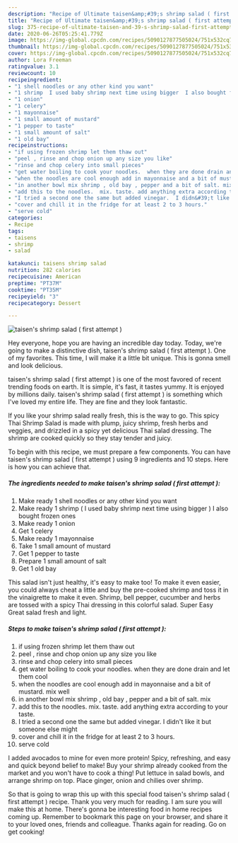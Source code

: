 ```yaml
---
description: "Recipe of Ultimate taisen&amp;#39;s shrimp salad ( first attempt )"
title: "Recipe of Ultimate taisen&amp;#39;s shrimp salad ( first attempt )"
slug: 375-recipe-of-ultimate-taisen-and-39-s-shrimp-salad-first-attempt
date: 2020-06-26T05:25:41.779Z
image: https://img-global.cpcdn.com/recipes/5090127877505024/751x532cq70/taisens-shrimp-salad-first-attempt-recipe-main-photo.jpg
thumbnail: https://img-global.cpcdn.com/recipes/5090127877505024/751x532cq70/taisens-shrimp-salad-first-attempt-recipe-main-photo.jpg
cover: https://img-global.cpcdn.com/recipes/5090127877505024/751x532cq70/taisens-shrimp-salad-first-attempt-recipe-main-photo.jpg
author: Lora Freeman
ratingvalue: 3.1
reviewcount: 10
recipeingredient:
- "1 shell noodles or any other kind you want"
- "1 shrimp  I used baby shrimp next time using bigger  I also bought frozen ones"
- "1 onion"
- "1 celery"
- "1 mayonnaise"
- "1 small amount of mustard"
- "1 pepper to taste"
- "1 small amount of salt"
- "1 old bay"
recipeinstructions:
- "if using frozen shrimp let them thaw out"
- "peel , rinse and chop onion up any size you like"
- "rinse and chop celery into small pieces"
- "get water boiling to cook your noodles.  when they are done drain and let them cool"
- "when the noodles are cool enough add in mayonnaise and a bit of mustard.  mix well"
- "in another bowl mix shrimp , old bay , pepper and a bit of salt. mix"
- "add this to the noodles.  mix. taste. add anything extra according to your taste."
- "I tried a second one the same but added vinegar.  I didn&#39;t like it but someone else might"
- "cover and chill it in the fridge for at least 2 to 3 hours."
- "serve cold"
categories:
- Recipe
tags:
- taisens
- shrimp
- salad

katakunci: taisens shrimp salad 
nutrition: 282 calories
recipecuisine: American
preptime: "PT37M"
cooktime: "PT35M"
recipeyield: "3"
recipecategory: Dessert

---
```



![taisen&#39;s shrimp salad ( first attempt )](https://img-global.cpcdn.com/recipes/5090127877505024/751x532cq70/taisens-shrimp-salad-first-attempt-recipe-main-photo.jpg)

Hey everyone, hope you are having an incredible day today. Today, we're going to make a distinctive dish, taisen&#39;s shrimp salad ( first attempt ). One of my favorites. This time, I will make it a little bit unique. This is gonna smell and look delicious.

taisen&#39;s shrimp salad ( first attempt ) is one of the most favored of recent trending foods on earth. It is simple, it's fast, it tastes yummy. It is enjoyed by millions daily. taisen&#39;s shrimp salad ( first attempt ) is something which I've loved my entire life. They are fine and they look fantastic.

If you like your shrimp salad really fresh, this is the way to go. This spicy Thai Shrimp Salad is made with plump, juicy shrimp, fresh herbs and veggies, and drizzled in a spicy yet delicious Thai salad dressing. The shrimp are cooked quickly so they stay tender and juicy.


To begin with this recipe, we must prepare a few components. You can have taisen&#39;s shrimp salad ( first attempt ) using 9 ingredients and 10 steps. Here is how you can achieve that.

<!--inarticleads1-->

##### The ingredients needed to make taisen&#39;s shrimp salad ( first attempt ):

1. Make ready 1 shell noodles or any other kind you want
1. Make ready 1 shrimp ( I used baby shrimp next time using bigger ) I also bought frozen ones
1. Make ready 1 onion
1. Get 1 celery
1. Make ready 1 mayonnaise
1. Take 1 small amount of mustard
1. Get 1 pepper to taste
1. Prepare 1 small amount of salt
1. Get 1 old bay


This salad isn&#39;t just healthy, it&#39;s easy to make too! To make it even easier, you could always cheat a little and buy the pre-cooked shrimp and toss it in the vinaigrette to make it even. Shrimp, bell pepper, cucumber and herbs are tossed with a spicy Thai dressing in this colorful salad. Super Easy Great salad fresh and light. 

<!--inarticleads2-->

##### Steps to make taisen&#39;s shrimp salad ( first attempt ):

1. if using frozen shrimp let them thaw out
1. peel , rinse and chop onion up any size you like
1. rinse and chop celery into small pieces
1. get water boiling to cook your noodles.  when they are done drain and let them cool
1. when the noodles are cool enough add in mayonnaise and a bit of mustard.  mix well
1. in another bowl mix shrimp , old bay , pepper and a bit of salt. mix
1. add this to the noodles.  mix. taste. add anything extra according to your taste.
1. I tried a second one the same but added vinegar.  I didn&#39;t like it but someone else might
1. cover and chill it in the fridge for at least 2 to 3 hours.
1. serve cold


I added avocados to mine for even more protein! Spicy, refreshing, and easy and quick beyond belief to make! Buy your shrimp already cooked from the market and you won&#39;t have to cook a thing! Put lettuce in salad bowls, and arrange shrimp on top. Place ginger, onion and chilies over shrimp. 

So that is going to wrap this up with this special food taisen&#39;s shrimp salad ( first attempt ) recipe. Thank you very much for reading. I am sure you will make this at home. There's gonna be interesting food in home recipes coming up. Remember to bookmark this page on your browser, and share it to your loved ones, friends and colleague. Thanks again for reading. Go on get cooking!
